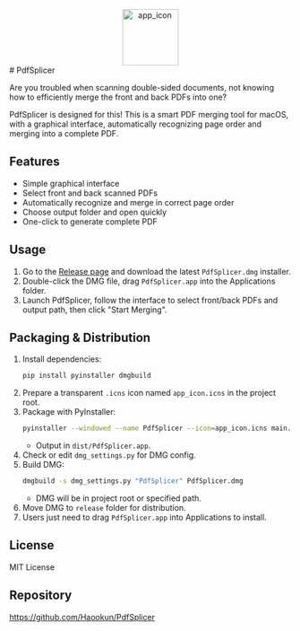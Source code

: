 
<div align="center">
   <img width="100" height="100" alt="app_icon" src="https://github.com/user-attachments/assets/a3f9089a-cf94-43be-b485-f682a43492c6" />
</div>
# PdfSplicer

Are you troubled when scanning double-sided documents, not knowing how to efficiently merge the front and back PDFs into one?

PdfSplicer is designed for this! This is a smart PDF merging tool for macOS, with a graphical interface, automatically recognizing page order and merging into a complete PDF.

## Features
- Simple graphical interface
- Select front and back scanned PDFs
- Automatically recognize and merge in correct page order
- Choose output folder and open quickly
- One-click to generate complete PDF

## Usage
1. Go to the [Release page](https://github.com/Haookun/PdfSplicer/releases) and download the latest `PdfSplicer.dmg` installer.
2. Double-click the DMG file, drag `PdfSplicer.app` into the Applications folder.
3. Launch PdfSplicer, follow the interface to select front/back PDFs and output path, then click "Start Merging".

## Packaging & Distribution
1. Install dependencies:
   ```bash
   pip install pyinstaller dmgbuild
   ```
2. Prepare a transparent `.icns` icon named `app_icon.icns` in the project root.
3. Package with PyInstaller:
   ```bash
   pyinstaller --windowed --name PdfSplicer --icon=app_icon.icns main.py
   ```
   - Output in `dist/PdfSplicer.app`.
4. Check or edit `dmg_settings.py` for DMG config.
5. Build DMG:
   ```bash
   dmgbuild -s dmg_settings.py "PdfSplicer" PdfSplicer.dmg
   ```
   - DMG will be in project root or specified path.
6. Move DMG to `release` folder for distribution.
7. Users just need to drag `PdfSplicer.app` into Applications to install.

## License
MIT License

## Repository
https://github.com/Haookun/PdfSplicer
